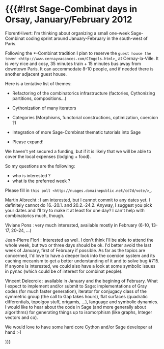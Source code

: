 {{{#!rst
Sage-Combinat days in Orsay, January/February 2012
==================================================

FlorentHivert: I'm thinking about organizing a small one-week Sage-Combinat coding
sprint around January-February in the south-west of Paris. 

Following the \*-Combinat tradition I plan to reserve the `guest house the tower <http://www.cernayvacances.com/CEngels.html>`_  at Cernay-la-Ville.
It is very nice and cosy, 35 minutes train + 15 minutes bus away from
downtown Paris. It can accommodate 8-10 people, and if needed there is
another adjacent guest house.

Here is a tentative list of themes:

 * Refactoring of the combinatorics infrastructure (factories, Cythonizing partitions, compositions...)

 * Cythonization of many iterators

 * Categories (Morphisms, functorial constructions, optimization, coercion ?)

 * Integration of more Sage-Combinat thematic tutorials into Sage

 * Please expand!

We haven't yet secured a funding, but if it is likely that we will be
able to cover the local expenses (lodging + food).

So my questions are the following:

 *  who is interested ?
 *  what is the preferred week ?

Please fill in `this poll <http://nuages.domainepublic.net/cd7d/vote/>`_.

Martin Albrecht : I am interested, but I cannot commit to any dates yet. I definitely cannot do 16.-20.1. and 20.2.-24.2. Anyway, I suggest you pick your dates and I'll try to make it at least for one day? I can't help with combinatorics much, though.

Viviane Pons : very much interested, available mostly in February (6-10, 13-17, 20-24, ...)

Jean-Pierre Flori : Interested as well. I don't think I'll be able to attend the whole week, but two or three days should be ok. I'd better avoid the last week of January, first of February if possible. As far as the topics are concerned, I'd love to have a deeper look into the coercion system and its caching mecanism to get a better understanding of it and to solve bug #715. If anyone is interested, we could also have a look at some symbolic issues in pynac (which could be of interest for combinat people).

Vincent Delecroix : available in January and the begining of February. What I expect to implement and/or submit to Sage: implementations of Gray codes (for much faster generation), iterator for conjugacy class of the symmetric group (the call to Gap takes hours), flat surfaces (quadratic differentials, topolgoy stuff, origamis, ...), language and symbolic dynamics. I would like to hear about the code in Sage (and more generally about algorithms) for generating things up to isomorphism (like graphs, Integer vectors and co).

We would love to have some hard core Cython and/or Sage developer at
hand :-)

}}}
